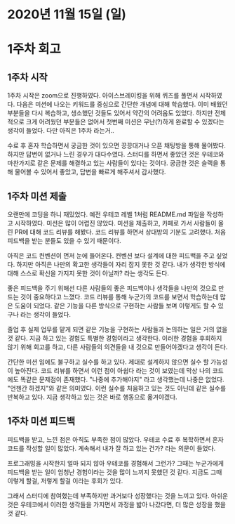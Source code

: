 # 2020년 11월 15일 (일)

# 1주차 회고

## 1주차 시작

1주차 시작은 zoom으로 진행하였다. 아이스브레이킹을 위해 퀴즈를 풀면서 시작하였다.
다음은 미션에 나오는 키워드를 중심으로 간단한 개념에 대해 학습했다.
이미 배웠던 부분들을 다시 복습하고, 생소했던 것들도 있어서 약간의 어려움도 있었다.
하지만 전체적으로 크게 어려웠던 부분들은 없어서 첫번째 미션은 무난(?)하게 완료할 수 있겠다는 생각이 들었다.
다만 아직은 1주차 라는거..

수료 후 혼자 학습하면서 궁금한 것이 있으면 끙끙대거나 오픈 채팅방을 통해 물어봤다.
하지만 답변이 없거나 느린 경우가 대다수였다.
스터디를 하면서 좋았던 것은 우테코와 마찬가지로 같은 문제를 해결하고 있는 사람들이 있다는 것이다.
궁금한 것은 슬랙을 통해 물어볼 수 있어서 좋았고, 답변을 빠르게 해주셔서 감사했다.

## 1주차 미션 제출

오랜만에 코딩을 하니 재밌었다. 예전 우테코 레벨 1처럼 README.md 파일을 작성하고 시작하였다.
미션은 많이 어렵진 않았다. 미션을 제출하고, 카페로 가서 사람들이 올린 PR에 대해 코드 리뷰를 해봤다.
코드 리뷰를 하면서 상대방의 기분도 고려했다. 처음 피드백을 받는 분들도 있을 수 있기 때문이다.

아직은 코드 컨벤션이 먼저 눈에 들어온다.
컨벤션 보다 설계에 대한 피드백을 주고 싶었다.
하지만 아직은 나만의 확고한 생각들이 자리 잡지 못한 것 같다.
내가 생각한 방식에 대해 스스로 확신을 가지지 못한 것이 아닐까? 라는 생각도 든다.

좋은 피드백을 주기 위해선 다른 사람들의 좋은 피드백이나 생각들을 나만의 것으로 만드는 것이 중요하다고 느꼈다.
코드 리뷰를 통해 누군가의 코드를 보면서 학습하는데 많은 도움이 되었다.
같은 기능을 다른 방식으로 구현하는 사람들 보며 이렇게도 할 수 있구나 라는 생각이 들었다.

졸업 후 실제 업무를 맡게 되면 같은 기능을 구현하는 사람들과 논의하는 일은 거의 없을 것 같다.
지금 하고 있는 경험도 특별한 경험이라고 생각한다.
이러한 경험을 후회하지 않기 위해 회고를 하고, 다른 사람들의 의견들을 내 것으로 만들어야겠다고 생각이 든다.

간단한 미션 임에도 불구하고 실수를 하고 있다. 제대로 설계하지 않으면 실수 할 가능성이 높아진다.
코드 리뷰를 하면서 이런 점이 아쉽다 라는 것이 보였는데 막상 나의 코드에도 똑같은 문제점이 존재했다.
"나중에 추가해야지" 라고 생각했는데 나중은 없었다.
"언젠간 하겠지"와 같은 의미였다.
이런 실수를 처음하고 있는 것도 아닌데 같은 실수를 반복하고 있다.
지금 생각하고 있는 것은 바로 행동으로 옮겨야겠다.

## 1주차 미션 피드백

피드백을 받고, 느낀 점은 아직도 부족한 점이 많았다.
우테코 수료 후 복학하면서 혼자 코드를 작성할 일이 많았다.
계속해서 내가 잘 하고 있는 건가? 라는 의문이 들었다.

프로그래밍을 시작한지 얼마 되지 않아 우테코를 경험해서 그런가?
그때는 누군가에게 피드백을 받는 일이 엄청난 경험이라는 것을 많이 느끼지 못했던 것 같다.
지금도 그때 이렇게 할걸, 저렇게 할걸 이라는 후회가 있다.

그래서 스터디에 참여했는데 부족하지만 과거보다 성장했다는 것을 느끼고 있다.
아쉬운 것은 우테코에서 이러한 생각들을 가지면서 과정을 밟아 나갔다면, 더 많은 성장을 했을 것 같다.
